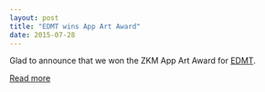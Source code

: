 ```yaml
---
layout: post
title: "EDMT wins App Art Award"
date: 2015-07-28
---
```


Glad to announce that we won the ZKM App Art Award for [EDMT](http://www.edmt.tv/). 

[Read more](https://medium.com/@shalomsalon/edmt-wins-zkm-app-art-award-2015-735ac481a79a#.m4t1dw1vp)